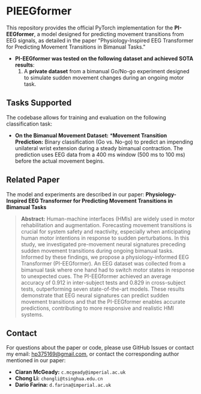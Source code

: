 # PIEEGformer
This repository provides the official PyTorch implementation for the **PI-EEGformer**, a model designed for predicting movement transitions from EEG signals, as detailed in the paper "Physiology-Inspired EEG Transformer for Predicting Movement Transitions in Bimanual Tasks."

* **PI-EEGformer was tested on the following dataset and achieved SOTA results**:
    1. A **private dataset** from a bimanual Go/No-go experiment designed to simulate sudden movement changes during an ongoing motor task.

## Tasks Supported

The codebase allows for training and evaluation on the following classification task:

* **On the Bimanual Movement Dataset:**
    ***Movement Transition Prediction:** Binary classification (Go vs. No-go) to predict an impending unilateral wrist extension during a steady bimanual contraction. The prediction uses EEG data from a 400 ms window (500 ms to 100 ms) before the actual movement begins.

## Related Paper

The model and experiments are described in our paper:
**Physiology-Inspired EEG Transformer for Predicting Movement Transitions in Bimanual Tasks**

> **Abstract:** Human-machine interfaces (HMIs) are widely used in motor rehabilitation and augmentation. Forecasting movement transitions is crucial for system safety and reactivity, especially when anticipating human motor intentions in response to sudden perturbations. In this study, we investigated pre-movement neural signatures preceding sudden movement transitions during ongoing bimanual tasks. Informed by these findings, we propose a physiology-informed EEG Transformer (PI-EEGformer). An EEG dataset was collected from a bimanual task where one hand had to switch motor states in response to unexpected cues. The PI-EEGformer achieved an average accuracy of 0.912 in inter-subject tests and 0.829 in cross-subject tests, outperforming seven state-of-the-art models. These results demonstrate that EEG neural signatures can predict sudden movement transitions and that the PI-EEGformer enables accurate predictions, contributing to more responsive and realistic HMI systems.

## Contact

For questions about the paper or code, please use GitHub Issues or contact my email: hp375169@gmail.com, or contact the corresponding author mentioned in our paper:
* **Ciaran McGeady:** `c.mcgeady@imperial.ac.uk`
* **Chong Li:** `chongli@tsinghua.edu.cn`
* **Dario Farina:** `d.farina@imperial.ac.uk`
